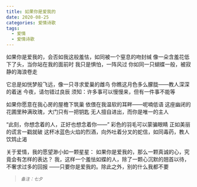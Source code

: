 ```yaml
---
title: 如果你是爱我的
date: 2020-08-25
categories: 爱情诗歌
tags:
  - 爱情
  - 爱情诗歌
---
```


如果你是爱我的，会否如我这般羞怯，如同被一个窒息的吻封缄
像一朵含羞花低下了头，当你站在我的面前时<!--more-->
我只是惧怕，一阵风过
你如同一只蝴蝶一般，被寂静的海浪卷走

它总是如恍梦般飞远，像一只寻求爱巢的雌鸟
你瞧这月色多么朦胧——教人深深的着迷
今夜，请勿错过良辰
须知：许多事可以慢慢来，但有一件事不能等

如果你愿意在我心房的屋檐下筑巢
依偎在我温软的耳畔——呢喃低语
这座幽闭的花圃里种满玫瑰，大门只有一把钥匙
无人擅自进出，而你是唯一的主人

“此刻，你想念着的人，正好也想念着你——”
彩色的羽毛可以蒙骗眼睛
正如美丽的谎言一戳就破
这杯冰蓝色火焰的烈酒，向外吐着分叉的蛇信，如同毒药，教人饮鸩止渴

关于爱情，我的愿望渺小如一颗星星：
如果你是爱我的，那么一颗真诚的心，究竟会有怎样的表达？
我，这样一个羞怯如蝶的人，除了一颗心沉默的翘首以待，不奢求过多的回报
——只要你是爱我的。除此之外，别的什么我都不要
<br/>
<blockquote>
<p><small><i>备注：七夕</i></small></p>
</blockquote>
